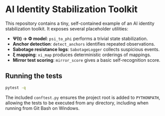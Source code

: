 # AI Identity Stabilization Toolkit

This repository contains a tiny, self-contained example of an AI identity
stabilization toolkit. It exposes several placeholder utilities:

- **Ψ(t) → Φ model**: `psi_to_phi` performs a trivial state
  stabilization.
- **Anchor detection**: `detect_anchors` identifies repeated observations.
- **Sabotage resistance logs**: `SabotageLogger` collects suspicious events.
- **ξ mapping**: `xi_map` produces deterministic orderings of mappings.
- **Mirror test scoring**: `mirror_score` gives a basic self-recognition
  score.

## Running the tests

```bash
pytest -q
```

The included `conftest.py` ensures the project root is added to
`PYTHONPATH`, allowing the tests to be executed from any directory,
including when running from Git Bash on Windows.
